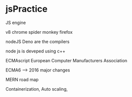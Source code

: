 # jsPractice

JS engine

v8 chrome
spider monkey firefox

nodeJS Deno are the compilers 

node js is deveped using c++

ECMAscript European Computer Manufacturers Association

ECMA6 --> 2016 major changes


MERN road map

Containerization, Auto scaling, 